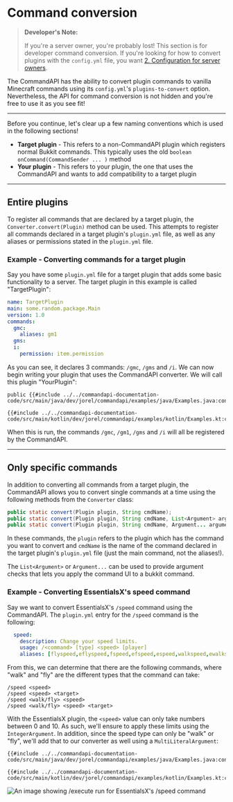 # Command conversion

> **Developer's Note:**
>
> If you're a server owner, you're probably lost! This section is for developer command conversion. If you're looking for how to convert plugins with the `config.yml` file, you want [2. Configuration for server owners](./config.md#command-conversion).

The CommandAPI has the ability to convert plugin commands to vanilla Minecraft commands using its `config.yml`'s `plugins-to-convert` option. Nevertheless, the API for command conversion is not hidden and you're free to use it as you see fit!

-----

Before you continue, let's clear up a few naming conventions which is used in the following sections!

- **Target plugin** - This refers to a non-CommandAPI plugin which registers normal Bukkit commands. This typically uses the old `boolean onCommand(CommandSender ... )` method
- **Your plugin** - This refers to your plugin, the one that uses the CommandAPI and wants to add compatibility to a target plugin

-----

## Entire plugins

To register all commands that are declared by a target plugin, the `Converter.convert(Plugin)` method can be used. This attempts to register all commands declared in a target plugin's `plugin.yml` file, as well as any aliases or permissions stated in the `plugin.yml` file.

<div class="example">

### Example - Converting commands for a target plugin

Say you have some `plugin.yml` file for a target plugin that adds some basic functionality to a server. The target plugin in this example is called "TargetPlugin":

```yaml
name: TargetPlugin
main: some.random.package.Main
version: 1.0
commands:
  gmc:
    aliases: gm1
  gms:
  i:
    permission: item.permission
```

As you can see, it declares 3 commands: `/gmc`, `/gms` and `/i`. We can now begin writing your plugin that uses the CommandAPI converter. We will call this plugin "YourPlugin":

<div class="multi-pre">

```java,Java
public {{#include ../../commandapi-documentation-code/src/main/java/dev/jorel/commandapi/examples/java/Examples.java:conversion1}}
```

```kotlin,Kotlin
{{#include ../../commandapi-documentation-code/src/main/kotlin/dev/jorel/commandapi/examples/kotlin/Examples.kt:conversion1}}
```

</div>

When this is run, the commands `/gmc`, `/gm1`, `/gms` and `/i` will all be registered by the CommandAPI.

</div>

-----

## Only specific commands

In addition to converting all commands from a target plugin, the CommandAPI allows you to convert single commands at a time using the following methods from the `Converter` class:

```java
public static convert(Plugin plugin, String cmdName);
public static convert(Plugin plugin, String cmdName, List<Argument> arguments);
public static convert(Plugin plugin, String cmdName, Argument... arguments);
```

In these commands, the `plugin` refers to the plugin which has the command you want to convert and `cmdName` is the name of the command declared in the target plugin's `plugin.yml` file (just the main command, not the aliases!).

The `List<Argument>` or `Argument...` can be used to provide argument checks that lets you apply the command UI to a bukkit command.

<div class="example">

### Example - Converting EssentialsX's speed command

Say we want to convert EssentialsX's `/speed` command using the CommandAPI. The `plugin.yml` entry for the `/speed` command is the following:

```yaml
  speed:
    description: Change your speed limits.
    usage: /<command> [type] <speed> [player]
    aliases: [flyspeed,eflyspeed,fspeed,efspeed,espeed,walkspeed,ewalkspeed,wspeed,ewspeed]
```

From this, we can determine that there are the following commands, where "walk" and "fly" are the different types that the command can take:

```mccmd
/speed <speed>
/speed <speed> <target>
/speed <walk/fly> <speed>
/speed <walk/fly> <speed> <target>
```

With the EssentialsX plugin, the `<speed>` value can only take numbers between 0 and 10. As such, we'll ensure to apply these limits using the `IntegerArgument`. In addition, since the speed type can only be "walk" or "fly", we'll add that to our converter as well using a `MultiLiteralArgument`:

<div class="multi-pre">

```java,Java
{{#include ../../commandapi-documentation-code/src/main/java/dev/jorel/commandapi/examples/java/Examples.java:conversion2}}
```

```kotlin,Kotlin
{{#include ../../commandapi-documentation-code/src/main/kotlin/dev/jorel/commandapi/examples/kotlin/Examples.kt:conversion2}}
```

</div>

![An image showing /execute run for EssentialsX's /speed command](./images/speed.gif)

</div>
